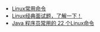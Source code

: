 * [Linux常用命令](https://www.cnblogs.com/cb0327/p/5396200.html)
* [Linux经典面试题，了解一下！](https://mp.weixin.qq.com/s/9Z5wLItj5Bwx5lH6XqH0Pw)
* [Java 程序员常用的 22 个Linux命令](https://mp.weixin.qq.com/s/R8jNwc8FrWBAPan4-JgZFw)

